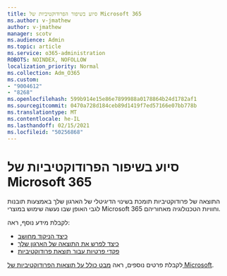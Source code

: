 ```yaml
---
title: סיוע בשיפור הפרודוקטיביות של Microsoft 365
ms.author: v-jmathew
author: v-jmathew
manager: scotv
ms.audience: Admin
ms.topic: article
ms.service: o365-administration
ROBOTS: NOINDEX, NOFOLLOW
localization_priority: Normal
ms.collection: Adm_O365
ms.custom:
- "9004612"
- "8268"
ms.openlocfilehash: 599b914e15e86e7899988a0178864b24d1782af1
ms.sourcegitcommit: 0470a728d184ceb89d1419f7ed57166e07bb778b
ms.translationtype: MT
ms.contentlocale: he-IL
ms.lasthandoff: 02/15/2021
ms.locfileid: "50256868"
---
```

# <a name="help-improve-microsoft-365-productivity"></a>סיוע בשיפור הפרודוקטיביות של Microsoft 365

התוצאה של פרודוקטיביות תומכת בשינוי הדיגיטלי של הארגון שלך באמצעות תובנות לגבי האופן שבו נעשה שימוש במוצרי Microsoft 365 וחוויות הטכנולוגיה מאחוריהם.

לקבלת מידע נוסף, ראה:

- [כיצד הניקוד מחושב](https://docs.microsoft.com/microsoft-365/admin/productivity/productivity-score)
- [כיצד לפרש את התוצאה של הארגון שלך](https://docs.microsoft.com/microsoft-365/admin/productivity/productivity-score)
- [פקדי פרטיות עבור תוצאת פרודוקטיביות](https://docs.microsoft.com/microsoft-365/admin/productivity/privacy)

לקבלת פרטים נוספים, ראה [מבט כולל על תוצאות הפרודוקטיביות של Microsoft](https://docs.microsoft.com/microsoft-365/admin/productivity/productivity-score).
